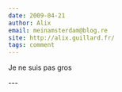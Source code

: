 ```yaml
---
date: 2009-04-21
author: Alix
email: meinamsterdam@blog.re
site: http://alix.guillard.fr/
tags: comment
---
```


<p>Je ne suis pas gros</p>
---